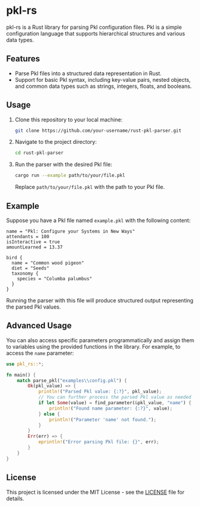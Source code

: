 # pkl-rs

pkl-rs is a Rust library for parsing Pkl configuration files. Pkl is a simple configuration language that supports hierarchical structures and various data types.

## Features

- Parse Pkl files into a structured data representation in Rust.
- Support for basic Pkl syntax, including key-value pairs, nested objects, and common data types such as strings, integers, floats, and booleans.

## Usage

1. Clone this repository to your local machine:

   ```bash
   git clone https://github.com/your-username/rust-pkl-parser.git
   ```

2. Navigate to the project directory:

   ```bash
   cd rust-pkl-parser
   ```

3. Run the parser with the desired Pkl file:

   ```bash
   cargo run --example path/to/your/file.pkl
   ```

   Replace `path/to/your/file.pkl` with the path to your Pkl file.

## Example

Suppose you have a Pkl file named `example.pkl` with the following content:

```pkl
name = "Pkl: Configure your Systems in New Ways"
attendants = 100
isInteractive = true
amountLearned = 13.37

bird {
  name = "Common wood pigeon"
  diet = "Seeds"
  taxonomy {
    species = "Columba palumbus"
  }
}
```

Running the parser with this file will produce structured output representing the parsed Pkl values.

## Advanced Usage

You can also access specific parameters programmatically and assign them to variables using the provided functions in the library. For example, to access the `name` parameter:

```rust
use pkl_rs::*;

fn main() {
    match parse_pkl("examples\\config.pkl") {
        Ok(pkl_value) => {
            println!("Parsed Pkl value: {:?}", pkl_value);
            // You can further process the parsed Pkl value as needed
            if let Some(value) = find_parameter(&pkl_value, "name") {
                println!("Found name parameter: {:?}", value);
            } else {
                println!("Parameter 'name' not found.");
            }
        }
        Err(err) => {
            eprintln!("Error parsing Pkl file: {}", err);
        }
    }
}
```

## License

This project is licensed under the MIT License - see the [LICENSE](LICENSE) file for details.